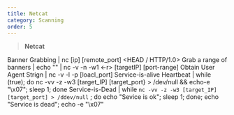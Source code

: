 ```yaml
---
title: Netcat
category: Scanning
order: 5
---
```


> **Netcat**

Banner Grabbing | nc [ip] [remote_port] <connection string><HEAD / HTTP/1.0>
Grab a range of banners | echo "" | nc -v -n -w1 <-r> [targetIP] [port-range]
Obtain User Agent Strign | nc -v -l -p [loacl_port]
Service-is-alive Heartbeat | while (true); do nc -vv -z -w3 [target_IP] [target_port} > /dev/null && echo-e "\x07"; sleep 1; done
Service-is-Dead | while `nc -vv -z -w3 [target_IP] [target_port] > /ddev/null`  ; do echo "Sevice is ok"; sleep 1; done; echo "Service is dead"; echo -e "\x07"


